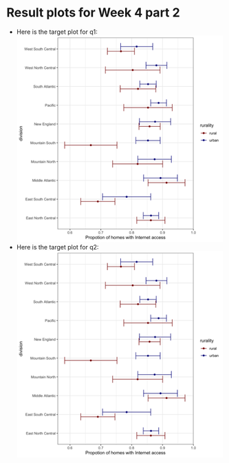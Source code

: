 # Result plots for Week 4 part 2

   * Here is the target plot for q1:
	![](w4_p2_q1_plot.png)
   * Here is the target plot for q2:
	![](w4_p2_q1_plot.png)